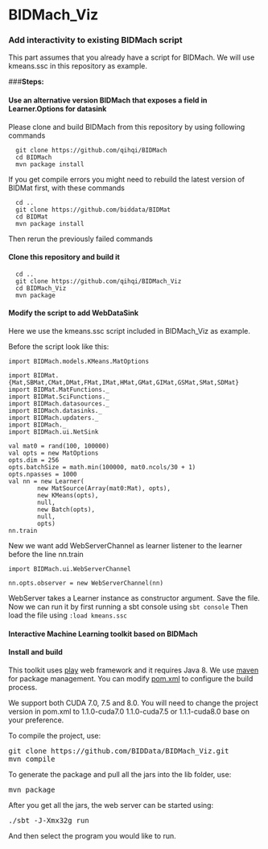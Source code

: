 # BIDMach_Viz

### Add interactivity to existing BIDMach script

This part assumes that you already have a script for BIDMach. We will use kmeans.ssc 
in this repository as example.

###<b>Steps:</b>
#### Use an alternative version BIDMach that exposes a field in Learner.Options for datasink
Please clone and build BIDMach from this repository by using following commands

```
  git clone https://github.com/qihqi/BIDMach
  cd BIDMach
  mvn package install 
```

If you get compile errors you might need to rebuild the latest version of BIDMat first, 
with these commands 

```
  cd ..
  git clone https://github.com/biddata/BIDMat
  cd BIDMat
  mvn package install 
```

Then rerun the previously failed commands

#### Clone this repository and build it 
```
  cd ..
  git clone https://github.com/qihqi/BIDMach_Viz
  cd BIDMach_Viz
  mvn package
```
#### Modify the script to add WebDataSink

Here we use the kmeans.ssc script included in BIDMach_Viz as example.

Before the script look like this:
```
import BIDMach.models.KMeans.MatOptions

import BIDMat.{Mat,SBMat,CMat,DMat,FMat,IMat,HMat,GMat,GIMat,GSMat,SMat,SDMat}
import BIDMat.MatFunctions._
import BIDMat.SciFunctions._
import BIDMach.datasources._
import BIDMach.datasinks._
import BIDMach.updaters._
import BIDMach._
import BIDMach.ui.NetSink

val mat0 = rand(100, 100000)
val opts = new MatOptions
opts.dim = 256
opts.batchSize = math.min(100000, mat0.ncols/30 + 1)
opts.npasses = 1000
val nn = new Learner(
        new MatSource(Array(mat0:Mat), opts), 
        new KMeans(opts), 
        null,
        new Batch(opts), 
        null, 
        opts)
nn.train
```
New we want add WebServerChannel as learner listener to the learner before the line nn.train

```
import BIDMach.ui.WebServerChannel

nn.opts.observer = new WebServerChannel(nn)
```
WebServer takes a Learner instance as constructor argument.
Save the file. Now we can run it by first running a sbt console using 
```sbt console```
Then load the file using 
```:load kmeans.ssc```


#### Interactive Machine Learning toolkit based on BIDMach

#### Install and build

This toolkit uses [play] web framework and it requires Java 8. We use [maven] for package management. You can modify [pom.xml] to configure the build process. 

We support both CUDA 7.0, 7.5 and 8.0. You will need to change the project version in pom.xml to 1.1.0-cuda7.0  1.1.0-cuda7.5 or 1.1.1-cuda8.0 base on your preference. 

To compile the project, use:
<pre>
git clone https://github.com/BIDData/BIDMach_Viz.git
mvn compile
</pre>

To generate the package and pull all the jars into the lib folder, use:
<pre>
mvn package
</pre>

After you get all the jars, the web server can be started using:
<pre>
./sbt -J-Xmx32g run
</pre>

And then select the program you would like to run.

[play]: https://www.playframework.com/
[maven]: https://maven.apache.org/
[pom.xml]: https://github.com/BIDData/BIDMach_Viz/blob/master/pom.xml







